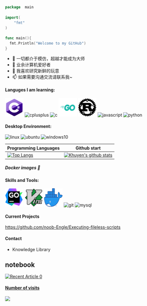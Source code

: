 ```go
package  main

import(
    "fmt"
)

func main(){
  fmt.Println("Welcome to my GitHub")
}
```
- 👋 一切都介于模仿，超越才能成为大师
- 👀 业余计算机爱好者
- 💞️ 我喜欢研究新鲜的玩意
- 📫 如果需要沟通交流请联系我~


<h4>Languges I am learning: </h4>
<p align="left">
 <img style="margin: auto;" src="https://raw.githubusercontent.com/iIIusi0n/iIIusi0n/master/icons/cs.png" alt=csharp width="60" height="60"/>
 <img style="margin: auto;" src="https://raw.githubusercontent.com/iIIusi0n/iIIusi0n/master/icons/cpp.png" alt=cplusplus width="60" height="60"/>
 <img style="margin: auto;" src="https://raw.githubusercontent.com/iIIusi0n/iIIusi0n/master/icons/c.png" alt=c width="60" height="60"/>
 <img style="margin: auto;" src="https://raw.githubusercontent.com/iIIusi0n/iIIusi0n/master/icons/go.png" alt=golang width="60" height="60"/>
 <img style="margin: auto;" src="https://raw.githubusercontent.com/iIIusi0n/iIIusi0n/master/icons/rust.png" alt=rust width="60" height="60"/>
 <img style="margin: auto;" src="https://raw.githubusercontent.com/iIIusi0n/iIIusi0n/master/icons/js.png" alt=javascript width="60" height="60"/>
 <img style="margin: auto;" src="https://raw.githubusercontent.com/iIIusi0n/iIIusi0n/master/icons/python.png" alt=python width="60" height="60"/>
</p>

<h4>Desktop Environment: </h4>
<p align="left">
  <img style="margin: auto;" src="https://raw.githubusercontent.com/iIIusi0n/iIIusi0n/master/icons/linux.png" alt=linux width="60" height="60"/>
  <img style="margin: auto;" src="https://raw.githubusercontent.com/iIIusi0n/iIIusi0n/master/icons/ubuntu.png" alt=ubuntu width="60" height="60"/>
  <img style="margin: auto;" src="https://raw.githubusercontent.com/iIIusi0n/iIIusi0n/master/icons/win10.png" alt=windows10 width="60" height="60"/>
</p>

|  Programming Languages   | Github  start  |
|  ----  | ----  |
| [![Top Langs](https://github-readme-stats.vercel.app/api/top-langs/?username=noob-Engle)](https://github.com/anuraghazra/github-readme-stats)  | [![Khuyen's github stats](https://github-readme-stats.vercel.app/api?username=noob-Engle&count_private=true&show_icons=true&theme=radical&hide_rank=false)](https://github.com/anuraghazra/github-readme-stats) |

##### Docker images 🐳

<h4>Skills and Tools: </h4>
<p align="left">
	<img style="margin: auto;" src="https://raw.githubusercontent.com/iIIusi0n/iIIusi0n/master/icons/goland.png" alt=goland width="60" height="60"/> 
	<img style="margin: auto;" src="https://raw.githubusercontent.com/iIIusi0n/iIIusi0n/master/icons/vim.png" alt=vim width="60" height="60"/> 
	<img style="margin: auto;" src="https://raw.githubusercontent.com/iIIusi0n/iIIusi0n/master/icons/docker.png" alt=docker width="60" height="60"/> 
	<img style="margin: auto;" src="https://raw.githubusercontent.com/iIIusi0n/iIIusi0n/master/icons/git.png" alt=git width="60" height="60"/> 
	<img style="margin: auto;" src="https://raw.githubusercontent.com/iIIusi0n/iIIusi0n/master/icons/mysql.png" alt=mysql width="60" height="60"/> 
</p>

#### Current Projects
https://github.com/noob-Engle/Executing-fileless-scripts

#### Contact
- Knowledge Library

## notebook
<a target="_blank" href="https://github-readme-medium-recent-article.vercel.app/medium/@khuyentran1476/0"><img src="https://github-readme-medium-recent-article.vercel.app/medium/@khuyentran1476/0" alt="Recent Article 0">

#### Number of visits
![](https://komarev.com/ghpvc/?username=noob-Engle)
